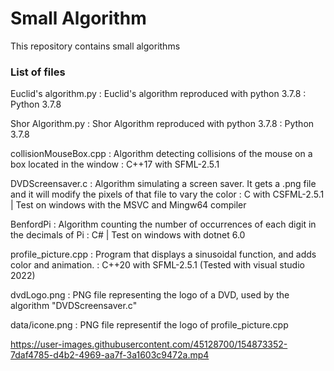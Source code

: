 # Small Algorithm
This repository contains small algorithms

### List of files

Euclid's algorithm.py : Euclid's algorithm reproduced with python 3.7.8 : Python 3.7.8

Shor Algorithm.py : Shor Algorithm reproduced with python 3.7.8 : Python 3.7.8

collisionMouseBox.cpp : Algorithm detecting collisions of the mouse on a box located in the window : C++17 with SFML-2.5.1

DVDScreensaver.c : Algorithm simulating a screen saver. It gets a .png file and it will modify the pixels of that file to vary the color : C with CSFML-2.5.1 | Test on windows with the MSVC and Mingw64 compiler

BenfordPi : Algorithm counting the number of occurrences of each digit in the decimals of Pi : C# | Test on windows with dotnet 6.0

profile_picture.cpp : Program that displays a sinusoidal function, and adds color and animation. : C++20 with SFML-2.5.1 (Tested with visual studio 2022)

dvdLogo.png : PNG file representing the logo of a DVD, used by the algorithm "DVDScreensaver.c"

data/icone.png : PNG file representif the logo of profile_picture.cpp

https://user-images.githubusercontent.com/45128700/154873352-7daf4785-d4b2-4969-aa7f-3a1603c9472a.mp4
